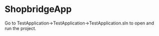 # ShopbridgeApp

Go to TestApplication->TestApplication->TestApplication.sln to open and run the project.
